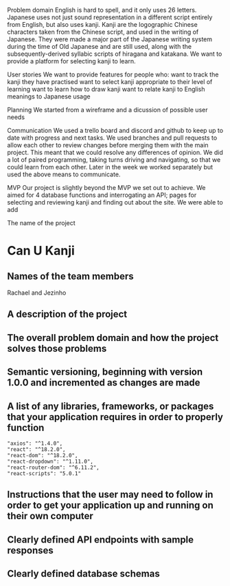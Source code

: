 Problem domain
English is hard to spell, and it only uses 26 letters. Japanese uses not just sound representation in a different script entirely from English, but also uses kanji. 
Kanji are the logographic Chinese characters taken from the Chinese script, and used in the writing of Japanese. They were made a major part of the Japanese writing system during the time of Old Japanese and are still used, along with the subsequently-derived syllabic scripts of hiragana and katakana.
We want to provide a platform for selecting kanji to learn.

User stories
We want to provide features for people who:
want to track the kanji they have practised
want to select kanji appropriate to their level of learning
want to learn how to draw kanji
want to relate kanji to English meanings
to Japanese usage

Planning
We started from a wireframe and a dicussion of possible user needs

Communication
We used a trello board and discord and github to keep up to date with progress and next tasks. We used branches and pull requests to allow each other to review changes before merging them with the main project. This meant that we could resolve any differences of opinion. We did a lot of paired programming, taking turns driving and navigating, so that we could learn from each other. Later in the week we worked separately but used the above means to communicate.

MVP
Our project is slightly beyond the MVP we set out to achieve. We aimed for 4 database functions and interrogating an API; pages for selecting and reviewing kanji and finding out about the site. We were able to add

The name of the project  
# Can U Kanji  

## Names of the team members  
Rachael and Jezinho

## A description of the project

## The overall problem domain and how the project solves those problems

## Semantic versioning, beginning with version 1.0.0 and incremented as changes are made  

## A list of any libraries, frameworks, or packages that your application requires in order to properly function  

    "axios": "^1.4.0",
    "react": "^18.2.0",
    "react-dom": "^18.2.0",
    "react-dropdown": "^1.11.0",
    "react-router-dom": "^6.11.2",
    "react-scripts": "5.0.1"


## Instructions that the user may need to follow in order to get your application up and running on their own computer  

## Clearly defined API endpoints with sample responses

## Clearly defined database schemas
